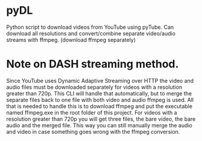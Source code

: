 # pyDL
Python script to download videos from YouTube using pyTube. Can download all resolutions and convert/combine separate video/audio streams with ffmpeg. (download ffmpeg separately)

# Note on DASH streaming method.
Since YouTube uses Dynamic Adaptive Streaming over HTTP the video and audio files must be downloaded separately for videos
with a resolution greater than 720p. This CLI will handle that automatically, but to merge the separate files back to one
file with both video and audio ffmpeg is used. All that is needed to handle this is to download ffmpeg and put the executable
named ffmpeg.exe in the root folder of this project. For videos with a resolution greater than 720p you will get three files,
the bare video, the bare audio and the merged file. This way you can still manually merge the audio and video in case something goes wrong with the ffmpeg conversion.